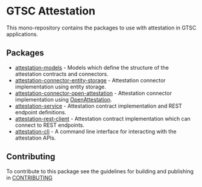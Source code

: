 # GTSC Attestation

This mono-repository contains the packages to use with attestation in GTSC applications.

## Packages

- [attestation-models](packages/attestation-models/README.md) - Models which define the structure of the attestation contracts and connectors.
- [attestation-connector-entity-storage](packages/attestation-connector-entity-storage/README.md) - Attestation connector implementation using entity storage.
- [attestation-connector-open-attestation](packages/attestation-connector-open-attestation/README.md) - Attestation connector implementation using [OpenAttestation](https://www.openattestation.com/).
- [attestation-service](packages/attestation-service/README.md) - Attestation contract implementation and REST endpoint definitions.
- [attestation-rest-client](packages/attestation-rest-client/README.md) - Attestation contract implementation which can connect to REST endpoints.
- [attestation-cli](packages/attestation-cli/README.md) - A command line interface for interacting with the attestation APIs.

## Contributing

To contribute to this package see the guidelines for building and publishing in [CONTRIBUTING](./CONTRIBUTING.md)

